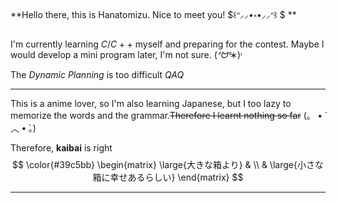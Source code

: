 **Hello there, this is Hanatomizu. Nice to meet you! $꒰ᐢ⸝⸝•༝•⸝⸝ᐢ꒱ $ **

I'm currently learning $C/C++$ myself and preparing for the contest. Maybe I would develop a mini program later, I'm not sure. $(ᕑᗢᓫ∗)˒$

The $Dynamic \ Planning$ is too difficult  $QAQ$

---

This is a anime lover, so I'm also learning Japanese, but I too lazy to memorize the words and the grammar.~~Therefore I learnt nothing so far~~ $(。•́︿•̀。)$

Therefore, **kaibai** is right
$$
\color{#39c5bb}
\begin{matrix}
\large{大きな箱より} &
\\
& \large{小さな箱に幸せあるらしい}
\end{matrix}
$$

---

